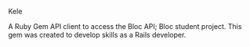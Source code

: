 
Kele

A Ruby Gem API client to access the Bloc API; Bloc student project. This gem was created to develop skills as a Rails developer.
